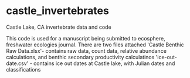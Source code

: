 # castle_invertebrates
Castle Lake, CA invertebrate data and code

This code is used for a manuscript being submitted to ecosphere, freshwater ecologies journal.
There are two files attached
'Castle Benthic Raw Data.xlsx'- contains raw data, count data, relative abundance calculations, and benthic secondary productivity calculatinos
'ice-out-date.csv' - contains ice out dates at Castle lake, with Julian dates and classifications
